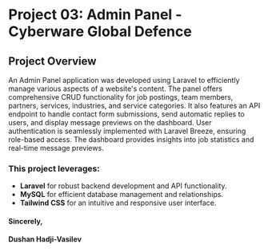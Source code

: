 # Project 03: Admin Panel - Cyberware Global Defence

## Project Overview

An Admin Panel application was developed using Laravel to efficiently manage various aspects of a website's content. The panel offers comprehensive CRUD functionality for job postings, team members, partners, services, industries, and service categories. It also features an API endpoint to handle contact form submissions, send automatic replies to users, and display message previews on the dashboard. User authentication is seamlessly implemented with Laravel Breeze, ensuring role-based access. The dashboard provides insights into job statistics and real-time message previews.

### This project leverages:

- **Laravel** for robust backend development and API functionality.
- **MySQL** for efficient database management and relationships.
- **Tailwind CSS** for an intuitive and responsive user interface.

#### Sincerely,

#### Dushan Hadji-Vasilev
